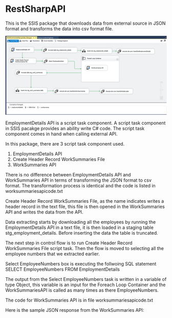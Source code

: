 # RestSharpAPI

This is the SSIS package that downloads data from external source in JSON format and transforms the data into csv format file.

<img src="/worksummariesAPIgraph.PNG"  style="max-width:100%;">

EmploymentDetails API is a script task component. A script task component in SSIS pacakge
provides an ability write C# code. The script task component comes in hand when calling
external API.

In this package, there are 3 script task component used.

<ol>
  <li>EmploymentDetails API</li>
  <li>Create Header Record WorkSummaries File</li>
  <li>WorkSummaries API</li>
</ol>

There is no difference between EmploymentDetails API and WorkSummaries API
in terms of transforming the JSON format to csv format. The transformation process is identical and the code is listed in worksummariesapicode.txt

Create Header Record WorkSummaries File, as the name indicates writes a header record in the
text file, this file is then opened in the WorkSummaries API and writes the data from the API.

Data extracting starts by downloading all the employees by running the
EmploymentDetails API in a text file, it is then loaded in a staging table stg_employment_details. Before inserting the data the table is truncated.

The next step in control flow is to run Create Header Record WorkSummaries File script task.
Then the flow is moved to selecting all the employee numbers that we extracted earlier.

Select EmployeeNumbers box is executing the follwoing SQL statement
SELECT EmployeeNumbers
FROM EmploymentDetails

The output from the Select EmployeeNumbers task is written in a variable of type Object, this variable is an input for the Foreach Loop Container and the WorkSummariesAPI is called
as many times as there EmployeeNumbers.

The code for WorkSummaries API is in file worksummariesapicode.txt

Here is the sample JSON response from the WorkSummaries API:
